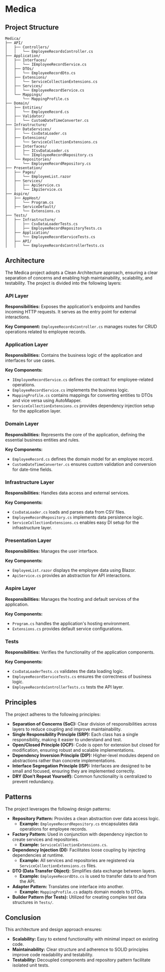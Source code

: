 
# Medica

## Project Structure

```
Medica/
├── API/
│   ├── Controllers/
│   │   └── EmployeeRecordsController.cs
├── Application/
│   ├── Interfaces/
│   │   └── IEmployeeRecordService.cs
│   ├── DTOs/
│   │   └── EmployeeRecordDto.cs
│   ├── Extensions/
│   │   └── ServiceCollectionExtensions.cs
│   ├── Services/
│   │   └── EmployeeRecordService.cs
│   └── Mappings/
│       └── MappingProfile.cs
├── Domain/
│   ├── Entities/
│   │   └── EmployeeRecord.cs
│   ├── Validator/
│   │   └── CustomDateTimeConverter.cs
├── Infrastructure/
│   ├── DataServices/
│   │   └── CsvDataLoader.cs
│   ├── Extensions/
│   │   └── ServiceCollectionExtensions.cs
│   ├── Interfaces/
│   │   ├── ICsvDataLoader.cs
│   │   └── IEmployeeRecordRepository.cs
│   └── Repositories/
│       └── EmployeeRecordRepository.cs
├── Presentation/
│   ├── Pages/
│   │   └── EmployeeList.razor
│   ├── Services/
│   │   ├── ApiService.cs
│   │   └── IApiService.cs
├── Aspire/
│   ├── AppHost/
│   │   └── Program.cs
│   ├── ServiceDefault/
│       └── Extensions.cs
├── Tests/
│   ├── Infrastructure/
│   │   ├── CsvDataLoaderTests.cs
│   │   ├── EmployeeRecordRepositoryTests.cs
│   ├── Application/
│   │   └── EmployeeRecordServiceTests.cs
│   ├── API/
│   │   └── EmployeeRecordsControllerTests.cs

```

## Architecture

The Medica project adopts a Clean Architecture approach, ensuring a clear separation of concerns and enabling high maintainability, scalability, and testability. The project is divided into the following layers:

### API Layer

**Responsibilities:** Exposes the application's endpoints and handles incoming HTTP requests. It serves as the entry point for external interactions.

**Key Component:** `EmployeeRecordsController.cs` manages routes for CRUD operations related to employee records.

### Application Layer

**Responsibilities:** Contains the business logic of the application and interfaces for use cases.

**Key Components:**

- `IEmployeeRecordService.cs` defines the contract for employee-related operations.
- `EmployeeRecordService.cs` implements the business logic.
- `MappingProfile.cs` contains mappings for converting entities to DTOs and vice versa using AutoMapper.
- `ServiceCollectionExtensions.cs` provides dependency injection setup for the application layer.

### Domain Layer

**Responsibilities:** Represents the core of the application, defining the essential business entities and rules.

**Key Components:**

- `EmployeeRecord.cs` defines the domain model for an employee record.
- `CustomDateTimeConverter.cs` ensures custom validation and conversion for date-time fields.

### Infrastructure Layer

**Responsibilities:** Handles data access and external services.

**Key Components:**

- `CsvDataLoader.cs` loads and parses data from CSV files.
- `EmployeeRecordRepository.cs` implements data persistence logic.
- `ServiceCollectionExtensions.cs` enables easy DI setup for the infrastructure layer.

### Presentation Layer

**Responsibilities:** Manages the user interface.

**Key Components:**

- `EmployeeList.razor` displays the employee data using Blazor.
- `ApiService.cs` provides an abstraction for API interactions.

### Aspire Layer

**Responsibilities:** Manages the hosting and default services of the application.

**Key Components:**

- `Program.cs` handles the application's hosting environment.
- `Extensions.cs` provides default service configurations.

### Tests

**Responsibilities:** Verifies the functionality of the application components.

**Key Components:**

- `CsvDataLoaderTests.cs` validates the data loading logic.
- `EmployeeRecordServiceTests.cs` ensures the correctness of business logic.
- `EmployeeRecordsControllerTests.cs` tests the API layer.

## Principles

The project adheres to the following principles:

- **Separation of Concerns (SoC):** Clear division of responsibilities across layers to reduce coupling and improve maintainability.
- **Single Responsibility Principle (SRP):** Each class has a single responsibility, making it easier to understand and test.
- **Open/Closed Principle (OCP):** Code is open for extension but closed for modification, ensuring robust and scalable implementations.
- **Dependency Inversion Principle (DIP):** Higher-level modules depend on abstractions rather than concrete implementations.
- **Interface Segregation Principle (ISP):** Interfaces are designed to be small and focused, ensuring they are implemented correctly.
- **DRY (Don’t Repeat Yourself):** Common functionality is centralized to prevent redundancy.

## Patterns

The project leverages the following design patterns:

- **Repository Pattern:** Provides a clean abstraction over data access logic.
  - **Example:** `EmployeeRecordRepository.cs` encapsulates data operations for employee records.
- **Factory Pattern:** Used in conjunction with dependency injection to create services and repositories.
  - **Example:** `ServiceCollectionExtensions.cs`.
- **Dependency Injection (DI):** Facilitates loose coupling by injecting dependencies at runtime.
  - **Example:** All services and repositories are registered via `ServiceCollectionExtensions.cs` files.
- **DTO (Data Transfer Object):** Simplifies data exchange between layers.
  - **Example:** `EmployeeRecordDto.cs` is used to transfer data to and from the API.
- **Adapter Pattern:** Translates one interface into another.
  - **Example:** `MappingProfile.cs` adapts domain models to DTOs.
- **Builder Pattern (for Tests):** Utilized for creating complex test data structures in `Tests/`.

## Conclusion

This architecture and design approach ensures:

- **Scalability:** Easy to extend functionality with minimal impact on existing code.
- **Maintainability:** Clear structure and adherence to SOLID principles improve code readability and testability.
- **Testability:** Decoupled components and repository pattern facilitate isolated unit tests.
